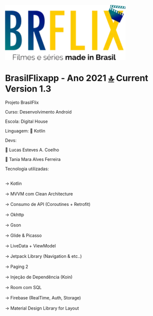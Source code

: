 <div>
<img height="180em" src="https://github.com/DigitalHouse-PI/android-brasilflix/blob/develop/brflixlogo.png"/>
</div>


# BrasilFlixapp - Ano 2021 [🔝](#welcome-badges-4-readmemd-profile) Current Version 1.3

Projeto BrasilFlix

Curso: Desenvolvimento Android

Escola: Digital House

Linguagem: 📱 Kotlin


Devs: 

👨 Lucas Esteves A. Coelho

👨 Tania Mara Alves Ferreira

Tecnologia utilizadas: 

<br> -> Kotlin </br>
<br> -> MVVM com Clean Architecture </br>
<br> -> Consumo de API (Coroutines + Retrofit) </br>
<br> -> Okhttp </br>
<br> -> Gson </br>
<br> -> Glide & Picasso </br>
<br> -> LiveData + ViewModel </br>
<br> -> Jetpack Library (Navigation & etc..) </br>
<br> -> Paging 2 </br>
<br> -> Injeção de Dependência (Koin) </br>
<br> -> Room com SQL </br>
<br> -> Firebase (RealTime, Auth, Storage) </br>
<br> -> Material Design Library for Layout </br>

